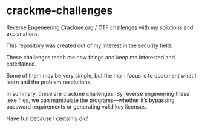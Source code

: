 # crackme-challenges
Reverse Engeneering Crackme.org / CTF challenges with my solutions and explanations. 

This repository was created out of my interest in the security field.

These challenges teach me new things and keep me interested and entertained.

Some of them may be very simple, but the main focus is to document what I learn and the problem resolutions.

In summary, these are crackme challenges. By reverse engineering these .exe files, we can manipulate the programs—whether it’s bypassing password requirements or generating valid key licenses.

Have fun because I certainly did!
